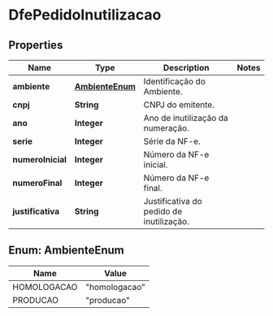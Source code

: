 

# DfePedidoInutilizacao


## Properties

| Name | Type | Description | Notes |
|------------ | ------------- | ------------- | -------------|
|**ambiente** | [**AmbienteEnum**](#AmbienteEnum) | Identificação do Ambiente. |  |
|**cnpj** | **String** | CNPJ do emitente. |  |
|**ano** | **Integer** | Ano de inutilização da numeração. |  |
|**serie** | **Integer** | Série da NF-e. |  |
|**numeroInicial** | **Integer** | Número da NF-e inicial. |  |
|**numeroFinal** | **Integer** | Número da NF-e final. |  |
|**justificativa** | **String** | Justificativa do pedido de inutilização. |  |



## Enum: AmbienteEnum

| Name | Value |
|---- | -----|
| HOMOLOGACAO | &quot;homologacao&quot; |
| PRODUCAO | &quot;producao&quot; |



